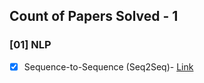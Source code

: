 ## Count of Papers Solved - 1


### [01] NLP
- [x] Sequence-to-Sequence (Seq2Seq)- [Link](https://arxiv.org/pdf/1409.3215)